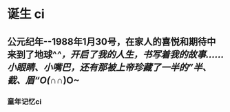 # 诞生  ci

## 公元纪年--1988年1月30号，在家人的喜悦和期待中来到了地球^_^，开启了我的人生，书写着我的故事……小眼睛、小嘴巴，还有那被上帝珍藏了一半的”半、截、眉“O(∩_∩)O~

###  童年记忆ci
<Valine></Valine>
